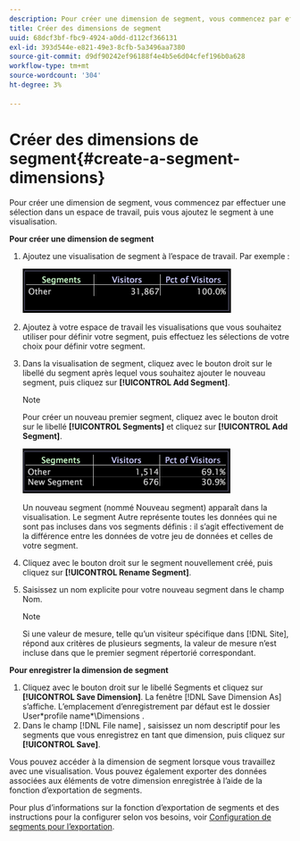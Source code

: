 ```yaml
---
description: Pour créer une dimension de segment, vous commencez par effectuer une sélection dans un espace de travail, puis vous ajoutez le segment à une visualisation.
title: Créer des dimensions de segment
uuid: 68dcf3bf-fbc9-4924-a0dd-d112cf366131
exl-id: 393d544e-e821-49e3-8cfb-5a3496aa7380
source-git-commit: d9df90242ef96188f4e4b5e6d04cfef196b0a628
workflow-type: tm+mt
source-wordcount: '304'
ht-degree: 3%

---
```


# Créer des dimensions de segment{#create-a-segment-dimensions}

Pour créer une dimension de segment, vous commencez par effectuer une sélection dans un espace de travail, puis vous ajoutez le segment à une visualisation.

**Pour créer une dimension de segment**

1. Ajoutez une visualisation de segment à l’espace de travail. Par exemple :

   ![](assets/vis_Segment.png)

1. Ajoutez à votre espace de travail les visualisations que vous souhaitez utiliser pour définir votre segment, puis effectuez les sélections de votre choix pour définir votre segment.
1. Dans la visualisation de segment, cliquez avec le bouton droit sur le libellé du segment après lequel vous souhaitez ajouter le nouveau segment, puis cliquez sur **[!UICONTROL Add Segment]**.

   >[!NOTE]
   >
   >Pour créer un nouveau premier segment, cliquez avec le bouton droit sur le libellé **[!UICONTROL Segments]** et cliquez sur **[!UICONTROL Add Segment]**.

   ![](assets/vis_SegmentNew.png)

   Un nouveau segment (nommé Nouveau segment) apparaît dans la visualisation. Le segment Autre représente toutes les données qui ne sont pas incluses dans vos segments définis : il s’agit effectivement de la différence entre les données de votre jeu de données et celles de votre segment.

1. Cliquez avec le bouton droit sur le segment nouvellement créé, puis cliquez sur **[!UICONTROL Rename Segment]**.
1. Saisissez un nom explicite pour votre nouveau segment dans le champ Nom.

   >[!NOTE]
   >
   >Si une valeur de mesure, telle qu’un visiteur spécifique dans [!DNL Site], répond aux critères de plusieurs segments, la valeur de mesure n’est incluse dans que le premier segment répertorié correspondant.

**Pour enregistrer la dimension de segment**

1. Cliquez avec le bouton droit sur le libellé Segments et cliquez sur **[!UICONTROL Save Dimension]**. La fenêtre [!DNL Save Dimension As] s’affiche. L’emplacement d’enregistrement par défaut est le dossier User\*profile name*\Dimensions .
1. Dans le champ [!DNL File name] , saisissez un nom descriptif pour les segments que vous enregistrez en tant que dimension, puis cliquez sur **[!UICONTROL Save]**.

Vous pouvez accéder à la dimension de segment lorsque vous travaillez avec une visualisation. Vous pouvez également exporter des données associées aux éléments de votre dimension enregistrée à l’aide de la fonction d’exportation de segments.

Pour plus d’informations sur la fonction d’exportation de segments et des instructions pour la configurer selon vos besoins, voir [Configuration de segments pour l’exportation](../../../../home/c-get-started/c-exp-data-seg-exp/t-config-sgts-expt.md#task-8857f221fa66463990ec9b60db6db372).
